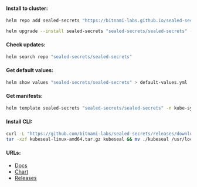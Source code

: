#### Install to cluster:
```bash
helm repo add sealed-secrets "https://bitnami-labs.github.io/sealed-secrets" && helm repo update
```
```bash
helm upgrade --install sealed-secrets "sealed-secrets/sealed-secrets" -n kube-system --version "2.15.2"
```

#### Check updates:
```bash
helm search repo "sealed-secrets/sealed-secrets"
```

#### Get default values:
```bash
helm show values "sealed-secrets/sealed-secrets" > default-values.yml
```

#### Get manifests:
```bash
helm template sealed-secrets "sealed-secrets/sealed-secrets" -n kube-system --version "2.15.2" > manifests.yml
```

#### Install CLI:
```bash
curl -L "https://github.com/bitnami-labs/sealed-secrets/releases/download/v${version}/kubeseal-${version}-linux-amd64.tar.gz" -o "kubeseal-linux-amd64.tar.gz" && \
tar -xzf kubeseal-linux-amd64.tar.gz kubeseal && mv ./kubeseal /usr/local/bin/ && rm -f kubeseal-linux-amd64.tar.gz
```

#### URLs:
- [Docs](https://github.com/bitnami-labs/sealed-secrets/blob/main/README.md)
- [Chart](https://github.com/bitnami-labs/sealed-secrets/tree/main/helm/sealed-secrets)
- [Releases](https://github.com/bitnami-labs/sealed-secrets/releases)
